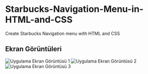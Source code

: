 # Starbucks-Navigation-Menu-in-HTML-and-CSS
Create Starbucks Navigation menu with HTML and CSS

## Ekran Görüntüleri

![Uygulama Ekran Görüntüsü 1](https://github.com/AsliBozkurt/Starbucks-Navigation-Menu-in-HTML-and-CSS/blob/main/Ekran%20Al%C4%B1nt%C4%B1s%C4%B1.PNG)
![Uygulama Ekran Görüntüsü 2](https://github.com/AsliBozkurt/Starbucks-Navigation-Menu-in-HTML-and-CSS/blob/main/Ekran%20Al%C4%B1nt%C4%B1s%C4%B12.PNG)
![Uygulama Ekran Görüntüsü 3](https://github.com/AsliBozkurt/Starbucks-Navigation-Menu-in-HTML-and-CSS/blob/main/Ekran%20Al%C4%B1nt%C4%B1s4%C4%B1.PNG)

